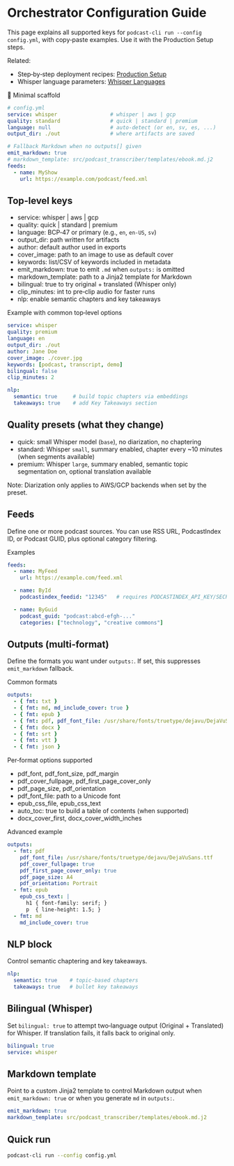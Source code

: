 # Orchestrator Configuration Guide

This page explains all supported keys for `podcast-cli run --config config.yml`, with copy‑paste examples. Use it with the Production Setup steps.

Related:
- Step‑by‑step deployment recipes: [Production Setup](production.md)
- Whisper language parameters: [Whisper Languages](whisper-languages.md)

📄 Minimal scaffold

```yaml
# config.yml
service: whisper                 # whisper | aws | gcp
quality: standard                # quick | standard | premium
language: null                   # auto-detect (or en, sv, es, ...)
output_dir: ./out                # where artifacts are saved

# Fallback Markdown when no outputs[] given
emit_markdown: true
# markdown_template: src/podcast_transcriber/templates/ebook.md.j2
feeds:
  - name: MyShow
    url: https://example.com/podcast/feed.xml
```

## Top-level keys

- service: whisper | aws | gcp
- quality: quick | standard | premium
- language: BCP‑47 or primary (e.g., `en`, `en-US`, `sv`)
- output_dir: path written for artifacts
- author: default author used in exports
- cover_image: path to an image to use as default cover
- keywords: list/CSV of keywords included in metadata
- emit_markdown: true to emit `.md` when `outputs:` is omitted
- markdown_template: path to a Jinja2 template for Markdown
- bilingual: true to try original + translated (Whisper only)
- clip_minutes: int to pre‑clip audio for faster runs
- nlp: enable semantic chapters and key takeaways

Example with common top‑level options

```yaml
service: whisper
quality: premium
language: en
output_dir: ./out
author: Jane Doe
cover_image: ./cover.jpg
keywords: [podcast, transcript, demo]
bilingual: false
clip_minutes: 2

nlp:
  semantic: true     # build topic chapters via embeddings
  takeaways: true    # add Key Takeaways section
```

## Quality presets (what they change)

- quick: small Whisper model (`base`), no diarization, no chaptering
- standard: Whisper `small`, summary enabled, chapter every ~10 minutes (when segments available)
- premium: Whisper `large`, summary enabled, semantic topic segmentation on, optional translation available

Note: Diarization only applies to AWS/GCP backends when set by the preset.

## Feeds

Define one or more podcast sources. You can use RSS URL, PodcastIndex ID, or Podcast GUID, plus optional category filtering.

Examples

```yaml
feeds:
  - name: MyFeed
    url: https://example.com/feed.xml

  - name: ById
    podcastindex_feedid: "12345"   # requires PODCASTINDEX_API_KEY/SECRET env vars

  - name: ByGuid
    podcast_guid: "podcast:abcd-efgh-..."
    categories: ["technology", "creative commons"]
```

## Outputs (multi‑format)

Define the formats you want under `outputs:`. If set, this suppresses `emit_markdown` fallback.

Common formats

```yaml
outputs:
  - { fmt: txt }
  - { fmt: md, md_include_cover: true }
  - { fmt: epub }
  - { fmt: pdf, pdf_font_file: /usr/share/fonts/truetype/dejavu/DejaVuSans.ttf }
  - { fmt: docx }
  - { fmt: srt }
  - { fmt: vtt }
  - { fmt: json }
```

Per‑format options supported

- pdf_font, pdf_font_size, pdf_margin
- pdf_cover_fullpage, pdf_first_page_cover_only
- pdf_page_size, pdf_orientation
- pdf_font_file: path to a Unicode font
- epub_css_file, epub_css_text
- auto_toc: true to build a table of contents (when supported)
- docx_cover_first, docx_cover_width_inches

Advanced example

```yaml
outputs:
  - fmt: pdf
    pdf_font_file: /usr/share/fonts/truetype/dejavu/DejaVuSans.ttf
    pdf_cover_fullpage: true
    pdf_first_page_cover_only: true
    pdf_page_size: A4
    pdf_orientation: Portrait
  - fmt: epub
    epub_css_text: |
      h1 { font-family: serif; }
      p  { line-height: 1.5; }
  - fmt: md
    md_include_cover: true
```

## NLP block

Control semantic chaptering and key takeaways.

```yaml
nlp:
  semantic: true    # topic-based chapters
  takeaways: true   # bullet key takeaways
```

## Bilingual (Whisper)

Set `bilingual: true` to attempt two‑language output (Original + Translated) for Whisper. If translation fails, it falls back to original only.

```yaml
bilingual: true
service: whisper
```

## Markdown template

Point to a custom Jinja2 template to control Markdown output when `emit_markdown: true` or when you generate `md` in `outputs:`.

```yaml
emit_markdown: true
markdown_template: src/podcast_transcriber/templates/ebook.md.j2
```

## Quick run

```bash
podcast-cli run --config config.yml
```
